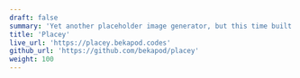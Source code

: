 ```yaml
---
draft: false
summary: 'Yet another placeholder image generator, but this time built with Rust & Alpine.js.'
title: 'Placey'
live_url: 'https://placey.bekapod.codes'
github_url: 'https://github.com/bekapod/placey'
weight: 100
---
```

